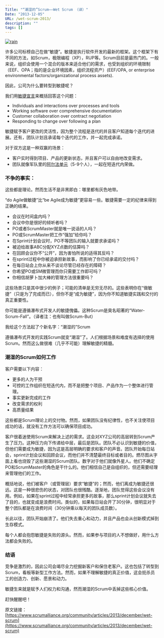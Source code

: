 ```yaml
---
Title: "“潮湿的”Scrum——Wet Scrum （译）"
Date: "2013-12-05"
URL: /wet-scrum-2013/
description: ""
tags: []
---
```


[![rain](/wp-content/uploads/2013/12/rain-300x225.jpg)](/wp-content/uploads/2013/12/rain.jpg)

许多公司标榜自己在做“敏捷”。敏捷是执行软件开发的最新的框架。这个框架下有不同的方法，如Scrum，极限编程（XP），RUP等。Scrum目前是最热门的。一般来说，组织会使用一个混合的版本来适合他们的需求，也受到组织的环境限制（EEF、OPA；指的是企业环境因素，组织流程资产）(EEF/OPA, or enterprise environmental factors/organizational process assets).

因此，公司为什么要转型到敏捷呢？

我们用[敏捷宣言](agilemanifesto.org)来概括回答这个问题：

- Individuals and interactions over processes and tools
- Working software over comprehensive documentation
- Customer collaboration over contract negotiation
- Responding to change over following a plan

敏捷赋予客户更改的灵活性，因为整个流程是迭代的并且客户知道每个迭代的进展。还有，团队计划且承诺每个迭代的工作，并一起完成承诺。

对于双方这是一种双赢的场景：

- 客户实时得到项目、产品的更新状态，并且客户可以自由地改变需求。
- 团队就像军队里的[阿尔法单元](https://en.wikipedia.org/wiki/Alpha_Group)（5-9个人），一起在短迭代内荣做。

### 不争的事实：

这些都是理论。然而生活不是非黑即白：哪里都有灰色地带。

“do Agile做敏捷”比“be Agile成为敏捷”更容易一些。敏捷需要一定的纪律来得到正确的结果。

- 会议在时间盒内吗？
- 会议中你是很好的倾听者吗？
- PO或者ScrumMaster就是唯一说话的人吗？
- PO或ScrumMaster把工作“强加”给你吗？
- 在Sprint计划会议时，PO不等团队的输入就要求承诺吗？
- 被迫给故事ABC分配XYZ点数的估算吗？
- 在回顾会议你不“公开”，因为害怕所说的适得其反吗？
- 在sprint过程中你被迫承担新故事，而影响了你已经承诺的交付吗？
- 在每日站会上你从来不谈论尽管已经存在的障碍？
- 你希望PO或SM微管理而你只需要工作即可吗？
- 你相信胡萝卜加大棒的管理方法很重要吗？

这些场景只是其中很少的例子；可能的清单是无穷无尽的。这些表明你在“做敏捷”（只是为了完成而已），但你不是“成为敏捷”，因为你不知道敏捷实践和交付的真正重要性。

你可能是遵循瀑布式开发人的敏捷傀儡。这种Scrum是臭名昭著的“Water-Scrum-Fall”。（译者注：也有叫做Scrum-But）

我给这个方法起了个新名字：“潮湿的”Scrum

遵循瀑布式开发的实践Scrum就变“潮湿”了。人们根据场景和难度有选择的使用Scrum。然而这么做很难（几乎不可能）理解敏捷的精髓。

### 潮湿的Scrum如何工作

客户需要以下内容：

- 更多的人为干预
- 可控的工作组织在短迭代内，而不是把整个项目、产品作为一个整体进行管理。
- 事实更新完成的工作
- 改变需求的权利
- 高质量结果

这些都是Scrum理论上的交付物。然而，如果团队没有纪律性，也不关注使项目成功的话，就没有工作方法可以确保项目成功。

客户很着迷使用Scrum来解决上述的需求。这会对XYZ公司的高层转到Scrum产生了压力。这种压力向下传递给中层，最后是团队。团队不必认识到敏捷的价值，但他们需要成为敏捷，因为这是高层明确的要求和客户的声音。团队开始每日站会，sprint计划会议和回顾会议，而他们并不清楚最终目标或者目的。燃尽图从字面上看也烧毁了这些潮湿的Scrum团队。数字对于他们就像外星人。他们不确定PO和ScrumMaster的角色是干什么的。他们相信自己是自组织的，但还需要经理来管理他们的工作。

概括地说，他们被客户（或管理层）要求“敏捷”的；然而，他们离成为敏捷还很远。这是一种很悲伤的状态，对团队也很残酷。逐渐地，团队觉得这些会议没有用。例如，如果在sprint过程中经常承担更多的故事，那么sprint计划会议就失去了目的，也就变成是浪费时间。类似的，如果每日站会开了30分钟，很明显对于整个团队都是在浪费时间（30分钟乘以每天的团队成员数）。

长此以往，团队开始崩溃了。他们失去重心和动力，并且产品也会从创新模式掉到生存模式。

每个人都会抱怨敏捷是失败的源头。然而，如果参与项目的人不想做好，用什么方法都会失败的。

### 结语

竞争是激烈的，因此公司会竭尽全力挖掘新客户和保住老客户。这也包括了转型到Scrum，看板等新型工作方法。然而，如果不理解敏捷的真正价值，这会扼杀员工的创造力、创新、愿景和动力。

敏捷生来就是赋予人们权力和沟通，然而潮湿的Scrum中丢掉这些核心价值。

赶快醒醒吧！

原文链接：[https://www.scrumalliance.org/community/articles/2013/december/wet-scrum](https://www.scrumalliance.org/community/articles/2013/december/wet-scrum)
